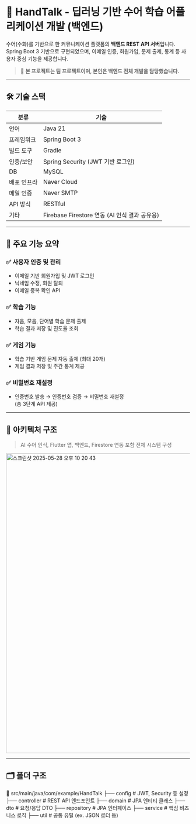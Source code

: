 # 🧠 HandTalk - 딥러닝 기반 수어 학습 어플리케이션 개발 (백엔드)

수어(수화)를 기반으로 한 커뮤니케이션 플랫폼의 **백엔드 REST API 서버**입니다.  
Spring Boot 3 기반으로 구현되었으며, 이메일 인증, 회원가입, 문제 출제, 통계 등 사용자 중심 기능을 제공합니다.

> 🔗 **본 프로젝트는 팀 프로젝트이며, 본인은 백엔드 전체 개발을 담당했습니다.**

---

## 🛠 기술 스택

| 분류       | 기술                                           |
|------------|------------------------------------------------|
| 언어       | Java 21                                        |
| 프레임워크 | Spring Boot 3                                  |
| 빌드 도구  | Gradle                                         |
| 인증/보안  | Spring Security (JWT 기반 로그인)              |
| DB         | MySQL                                          |
| 배포 인프라 | Naver Cloud                                    |
| 메일 인증  | Naver SMTP                                     |
| API 방식   | RESTful                                        |
| 기타       | Firebase Firestore 연동 (AI 인식 결과 공유용) |

---

## 🔑 주요 기능 요약

### ✅ 사용자 인증 및 관리
- 이메일 기반 회원가입 및 JWT 로그인
- 닉네임 수정, 회원 탈퇴
- 이메일 중복 확인 API

### ✅ 학습 기능
- 자음, 모음, 단어별 학습 문제 출제
- 학습 결과 저장 및 진도율 조회

### ✅ 게임 기능
- 학습 기반 게임 문제 자동 출제 (최대 20개)
- 게임 결과 저장 및 주간 통계 제공

### ✅ 비밀번호 재설정
- 인증번호 발송 → 인증번호 검증 → 비밀번호 재설정  
  (총 3단계 API 제공)

---

## 🧱 아키텍처 구조

> AI 수어 인식, Flutter 앱, 백엔드, Firestore 연동 포함 전체 시스템 구성

<img width="819" alt="스크린샷 2025-05-28 오후 10 20 43" src="https://github.com/user-attachments/assets/fee31458-476c-4242-bf95-d1e522069224" />
  

---

## 🗂️ 폴더 구조

📁 src/main/java/com/example/HandTalk
├── config # JWT, Security 등 설정
├── controller # REST API 엔드포인트
├── domain # JPA 엔티티 클래스
├── dto # 요청/응답 DTO
├── repository # JPA 인터페이스
├── service # 핵심 비즈니스 로직
├── util # 공통 유틸 (ex. JSON 로더 등)
